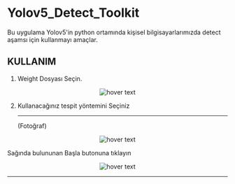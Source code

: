 # Yolov5_Detect_Toolkit
 Bu uygulama Yolov5'in  python ortamında kişisel bilgisayarlarımızda detect aşamsı için kullanmayı amaçlar.
 
## KULLANIM

1. Weight Dosyası Seçin.
<p align="center">
  <img src="https://user-images.githubusercontent.com/82450697/126066132-57e8e065-e3b4-4e87-8567-4433e81d330f.png"  title="hover text">
</p>
 
 2. Kullanacağınız tespit yöntemini Seçiniz <hr>
(Fotoğraf)
<p align="center">
  <img src="https://user-images.githubusercontent.com/82450697/126066304-7fe0f1af-97e2-4262-a05f-563cd2a312ba.png"  title="hover text">
</p>
Sağında bulununan Başla butonuna tıklayın

<p align="center">
  <img src="https://user-images.githubusercontent.com/82450697/126066312-58f56404-df3f-4351-b92a-cb1ad03a9efc.png"  title="hover text">
</p>

<hr>

 
 
